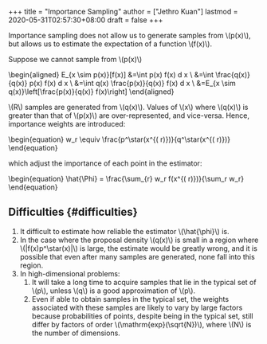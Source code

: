 +++
title = "Importance Sampling"
author = ["Jethro Kuan"]
lastmod = 2020-05-31T02:57:30+08:00
draft = false
+++

Importance sampling does not allow us to generate samples from \\(p(x)\\),
but allows us to estimate the expectation of a function \\(f(x)\\).

Suppose we cannot sample from \\(p(x)\\)

\begin{aligned}
E\_{x \sim p(x)}[f(x)] &=\int p(x) f(x) d x \\ &=\int
\frac{q(x)}{q(x)} p(x) f(x) d x \\ &=\int q(x) \frac{p(x)}{q(x)}
f(x) d x \\ &=E\_{x \sim q(x)}\left[\frac{p(x)}{q(x)} f(x)\right]
\end{aligned}

\\(R\\) samples are generated from \\(q(x)\\). Values of \\(x\\) where \\(q(x)\\) is
greater than that of \\(p(x)\\) are over-represented, and vice-versa.
Hence, importance weights are introduced:

\begin{equation}
w_r \equiv \frac{p^\star(x^{( r)})}{q^\star(x^{( r)})}
\end{equation}

which adjust the importance of each point in the estimator:

\begin{equation}
\hat{\Phi} = \frac{\sum\_{r} w_r f(x^{( r)})}{\sum_r w_r}
\end{equation}

## Difficulties {#difficulties}

1.  It difficult to estimate how reliable the estimator \\(\hat{\phi}\\) is.
2.  In the case where the proposal density \\(q(x)\\) is small in a region
    where \\(|f(x)p^\star(x)|\\) is large, the estimate would be greatly
    wrong, and it is possible that even after many samples are
    generated, none fall into this region.
3.  In high-dimensional problems:
    1.  It will take a long time to acquire samples that lie in the
        typical set of \\(p\\), unless \\(q\\) is a good approximation of \\(p\\).
    2.  Even if able to obtain samples in the typical set, the weights
        associated with these samples are likely to vary by large
        factors because probabilities of points, despite being in the
        typical set, still differ by factors of order
        \\(\mathrm{exp}(\sqrt{N})\\), where \\(N\\) is the number of dimensions.
